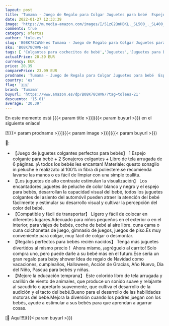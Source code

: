 ```yaml
---
layout: post
title: 'Tumama - Juego de Regalo para Colgar Juguetes para bebé  Espejo  Blanco y Negro  sonajeros de Felpa  Anillos  Libro de Tela para Cochecito  Asiento de Coche  Actividad  Cochecito para recién Nacidos'
date: 2022-01-27 12:33:39
image: 'https://m.media-amazon.com/images/I/51zG2QnHBKL._SL500_._SL400_.jpg'
comments: true
category: ofertas
author: 'tole.es'
slug: 'B08K78CWVN-es Tumama - Juego de Regalo para Colgar Juguetes para bebé...'
sku: 'B08K78CWVN-es'
tags: [ 'Colgantes para cochecitos de bebé','Juguetes','Juguetes para Bebés y primera infancia','Juguetes para bebés','Juguetes y juegos','bebé','nacido','recién','tumama', ]
actualPrice: 20.39 EUR
currency: EUR
price: 20.39
comparePrice: 23.99 EUR
prodname: 'Tumama - Juego de Regalo para Colgar Juguetes para bebé  Espejo  Blanco y Negro  sonajeros de Felpa  Anillos  Libro de Tela para Cochecito  Asiento de Coche  Actividad  Cochecito para recién Nacidos'
country: 'es'
flag: '🇪🇸'
brand: 'Tumama'
buyurl: 'https://www.amazon.es/dp/B08K78CWVN/?tag=tolees-21'
descuento: '15.01'
average: '20.39'
---
```


En este momento está [{{< param title >}}]({{< param buyurl >}}) en el siguiente enlace!

[![{{< param prodname >}}]({{< param image >}})]({{< param buyurl >}})

🔎:

- 【Juego de juguetes colgantes perfectos para bebés】 1 Espejo colgante para bebé + 2 Sonajeros colgantes + Libro de tela arrugada de 6 páginas. ¡A todos los bebés les encantan! Materiale: questo sonaglio in peluche è realizzato al 100% in fibra di poliestere.se recomienda lavarse las manos o es fácil de limpiar con una simple toallita.
- 【Los juguetes de alto contraste estimulan la visualización】 Los encantadores juguetes de peluche de color blanco y negro y el espejo para bebés, desarrollan la capacidad visual del bebé, todos los juguetes colgantes del asiento del automóvil pueden atraer la atención del bebé fácilmente y estimular su desarrollo visual y cultivar la percepción del color del bebé.
- 【Compatible y fácil de transportar】 Ligero y fácil de colocar en diferentes lugares.Adecuado para niños pequeños en el exterior o en el interior, para viajes de bebés, coche de bebé al aire libre. cuna cama o cuna colchonetas de juego, gimnasio de juegos, juegos de piso.Es muy conveniente para colgar, muy fácil de colgar o desmontar.
- 【Regalos perfectos para bebés recién nacidos】 Tenga más juguetes divertidos al mismo precio！ Ahora mismo, ¡agréguelo al carrito! Solo compra uno, pero puede darle a su bebé más en el futuro.Ese sería un gran regalo para baby shower Idea de regalo de Navidad como vacaciones, cumpleaños, Halloween, Acción de Gracias, Año Nuevo, Día del Niño, Pascua para bebés y niñas.
- 【Mejore la educación temprana】 Este colorido libro de tela arrugada y carillón de viento de animales, que produce un sonido suave y relajante al sacudirlo o apretarlo suavemente, que cultiva el desarrollo de la audición y el tacto del bebé.Bueno para el desarrollo de las habilidades motoras del bebé.Mejora la diversión cuando los padres juegan con los bebés, ayude a estimular a sus bebés para que aprendan a agarrar cosas.

[🛒 Aquí!!!]({{< param buyurl >}})
